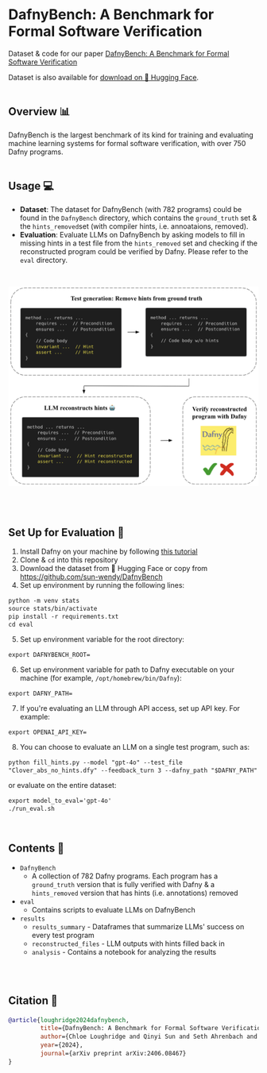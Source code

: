 # DafnyBench: A Benchmark for Formal Software Verification

Dataset & code for our paper [DafnyBench: A Benchmark for Formal Software Verification](https://arxiv.org/abs/2406.08467)
<br>

Dataset is also available for [download on 🤗 Hugging Face](https://huggingface.co/datasets/wendy-sun/DafnyBench).
<br><br>

## Overview 📊

DafnyBench is the largest benchmark of its kind for training and evaluating machine learning systems for formal software verification, with over 750 Dafny programs.
<br><br>


## Usage 💻

- <b>Dataset</b>: The dataset for DafnyBench (with 782 programs) could be found in the `DafnyBench` directory, which contains the `ground_truth` set & the `hints_removed`set (with compiler hints, i.e. annoataions, removed).
- <b>Evaluation</b>: Evaluate LLMs on DafnyBench by asking models to fill in missing hints in a test file from the `hints_removed` set and checking if the reconstructed program could be verified by Dafny. Please refer to the `eval` directory.
<br>


<p align="center">
  <img src="assets/task_overview.png" width="600px"/>
</p>
<br><br>



## Set Up for Evaluation 🔧

1. Install Dafny on your machine by following [this tutorial](https://dafny.org/dafny/Installation)
2. Clone & `cd` into this repository
3. Download the dataset from 🤗 Hugging Face or copy from https://github.com/sun-wendy/DafnyBench
4. Set up environment by running the following lines:
```
python -m venv stats
source stats/bin/activate
pip install -r requirements.txt
cd eval
```
5. Set up environment variable for the root directory:
```
export DAFNYBENCH_ROOT=
```
6. Set up environment variable for path to Dafny executable on your machine (for example, `/opt/homebrew/bin/Dafny`):
```
export DAFNY_PATH=
```
7. If you're evaluating an LLM through API access, set up API key. For example:
```
export OPENAI_API_KEY=
```
8. You can choose to evaluate an LLM on a single test program, such as:
```
python fill_hints.py --model "gpt-4o" --test_file "Clover_abs_no_hints.dfy" --feedback_turn 3 --dafny_path "$DAFNY_PATH"
```
or evaluate on the entire dataset:
```
export model_to_eval='gpt-4o'
./run_eval.sh
```
<br>


## Contents 📁

- `DafnyBench`
  - A collection of 782 Dafny programs. Each program has a `ground_truth` version that is fully verified with Dafny & a `hints_removed` version that has hints (i.e. annotations) removed
- `eval`
  - Contains scripts to evaluate LLMs on DafnyBench
- `results`
  - `results_summary` - Dataframes that summarize LLMs' success on every test program
  - `reconstructed_files` - LLM outputs with hints filled back in
  - `analysis` - Contains a notebook for analyzing the results

<br><br>


## Citation 📎

```bibtex
@article{loughridge2024dafnybench,
         title={DafnyBench: A Benchmark for Formal Software Verification}, 
         author={Chloe Loughridge and Qinyi Sun and Seth Ahrenbach and Federico Cassano and Chuyue Sun and Ying Sheng and Anish Mudide and Md Rakib Hossain Misu and Nada Amin and Max Tegmark},
         year={2024},
         journal={arXiv preprint arXiv:2406.08467}
}
```
